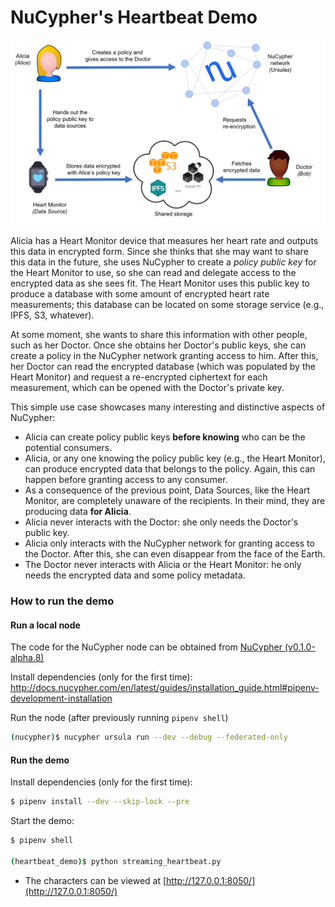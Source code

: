 # NuCypher's Heartbeat Demo

![Heartbeat Demo](assets/heartbeat_demo_overview.png)

Alicia has a Heart Monitor device that measures her heart rate and outputs this data in encrypted form. Since she thinks that she may want to share this data in the future, she uses NuCypher to create a _policy public key_ for the Heart Monitor to use, so she can read and delegate access to the encrypted data as she sees fit. The Heart Monitor uses this public key to produce a database with some amount of encrypted heart rate measurements; this database can be located on some storage service (e.g., IPFS, S3, whatever). 

At some moment, she wants to share this information with other people, such as her Doctor. Once she obtains her Doctor's public keys, she can create a policy in the NuCypher network granting access to him. After this, her Doctor can read the encrypted database (which was populated by the Heart Monitor) and request a re-encrypted ciphertext for each measurement, which can be opened with the Doctor's private key.

This simple use case showcases many interesting and distinctive aspects of NuCypher:
  - Alicia can create policy public keys **before knowing** who can be the potential consumers.
  - Alicia, or any one knowing the policy public key (e.g., the Heart Monitor), can produce encrypted data that belongs to the policy. Again, this can happen before granting access to any consumer.
  - As a consequence of the previous point, Data Sources, like the Heart Monitor, are completely unaware of the recipients. In their mind, they are producing data **for Alicia**.
  - Alicia never interacts with the Doctor: she only needs the Doctor's public key.
  - Alicia only interacts with the NuCypher network for granting access to the Doctor. After this, she can even disappear from the face of the Earth.
  - The Doctor never interacts with Alicia or the Heart Monitor: he only needs the encrypted data and some policy metadata.

### How to run the demo
#### Run a local node
The code for the NuCypher node can be obtained from [NuCypher (v0.1.0-alpha.8)](https://github.com/nucypher/nucypher/tree/v0.1.0-alpha.8)

Install dependencies (only for the first time): <http://docs.nucypher.com/en/latest/guides/installation_guide.html#pipenv-development-installation>

Run the node (after previously running `pipenv shell`)
```sh
(nucypher)$ nucypher ursula run --dev --debug --federated-only
```

#### Run the demo
Install dependencies (only for the first time):
```sh
$ pipenv install --dev --skip-lock --pre
```

Start the demo:
```sh
$ pipenv shell

(heartbeat_demo)$ python streaming_heartbeat.py
```

* The characters can be viewed at [http://127.0.0.1:8050/](http://127.0.0.1:8050/)
